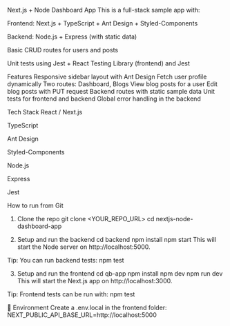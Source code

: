 Next.js + Node Dashboard App
This is a full-stack sample app with:

Frontend: Next.js + TypeScript + Ant Design + Styled-Components

Backend: Node.js + Express (with static data)

Basic CRUD routes for users and posts

Unit tests using Jest + React Testing Library (frontend) and Jest 

Features
Responsive sidebar layout with Ant Design
Fetch user profile dynamically
Two routes: Dashboard, Blogs
View blog posts for a user
Edit blog posts with PUT request
Backend routes with static sample data
Unit tests for frontend and backend
Global error handling in the backend

Tech Stack
React / Next.js

TypeScript

Ant Design

Styled-Components

Node.js

Express

Jest

How to run from Git
1. Clone the repo
git clone <YOUR_REPO_URL>
cd nextjs-node-dashboard-app

2. Setup and run the backend
cd backend
npm install
npm start
This will start the Node server on http://localhost:5000.

Tip:
You can run backend tests:
npm test

3. Setup and run the frontend
cd qb-app
npm install
npm dev
npm run dev
This will start the Next.js app on http://localhost:3000.

Tip:
Frontend tests can be run with:
npm test

📝 Environment
Create a .env.local in the frontend folder:
NEXT_PUBLIC_API_BASE_URL=http://localhost:5000